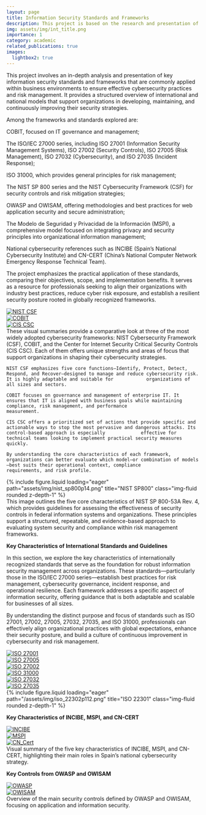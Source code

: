 ```yaml
---
layout: page
title: Information Security Standards and Frameworks
description: This project is based on the research and presentation of the most relevant information security frameworks and policies applied within a business environment. It highlights essential standards such as NIST, ISO/IEC, and COBIT, offering a structured overview of their roles in managing cyber risks and strengthening organizational security posture.
img: assets/img/int_title.png
importance: 1
category: academic
related_publications: true
images:
  lightbox2: true
---
```


This project involves an in-depth analysis and presentation of key information security standards and frameworks that are commonly applied within business environments to ensure effective cybersecurity practices and risk management. It provides a structured overview of international and national models that support organizations in developing, maintaining, and continuously improving their security strategies.

Among the frameworks and standards explored are:

COBIT, focused on IT governance and management;

The ISO/IEC 27000 series, including ISO 27001 (Information Security Management Systems), ISO 27002 (Security Controls), ISO 27005 (Risk Management), ISO 27032 (Cybersecurity), and ISO 27035 (Incident Response);

ISO 31000, which provides general principles for risk management;

The NIST SP 800 series and the NIST Cybersecurity Framework (CSF) for security controls and risk mitigation strategies;

OWASP and OWISAM, offering methodologies and best practices for web application security and secure administration;

The Modelo de Seguridad y Privacidad de la Información (MSPI), a comprehensive model focused on integrating privacy and security principles into organizational information management;

National cybersecurity references such as INCIBE (Spain’s National Cybersecurity Institute) and CN-CERT (China’s National Computer Network Emergency Response Technical Team).

The project emphasizes the practical application of these standards, comparing their objectives, scope, and implementation benefits. It serves as a resource for professionals seeking to align their organizations with industry best practices, reduce cyber risk exposure, and establish a resilient security posture rooted in globally recognized frameworks.

<div class="row text-center">
  <div class="col-sm mt-3 mt-md-0">
    <a href="/assets/img/nistp11.png" data-lightbox="standards1" data-title="NIST CSF">
      <img src="/assets/img/nistp11.png" alt="NIST CSF" class="img-fluid rounded z-depth-1" />
    </a>
  </div>
  <div class="col-sm mt-3 mt-md-0">
    <a href="/assets/img/cobitp12.png" data-lightbox="standards1" data-title="COBIT">
      <img src="/assets/img/cobitp12.png" alt="COBIT" class="img-fluid rounded z-depth-1" />
    </a>
  </div>
  <div class="col-sm mt-3 mt-md-0">
    <a href="/assets/img/cis_cscp13.png" data-lightbox="standards1" data-title="CIS CSC">
      <img src="/assets/img/cis_cscp13.png" alt="CIS CSC" class="img-fluid rounded z-depth-1" />
    </a>
  </div>
</div>

<div class="caption">
    These visual summaries provide a comparative look at three of the most widely adopted cybersecurity frameworks: NIST Cybersecurity Framework (CSF), COBIT, and the Center for Internet       Security Critical Security Controls (CIS CSC). Each of them offers unique strengths and areas of focus that support organizations in shaping their cybersecurity strategies.

    NIST CSF emphasizes five core functions—Identify, Protect, Detect, Respond, and Recover—designed to manage and reduce cybersecurity risk. It is highly adaptable and suitable for            organizations of all sizes and sectors.

    COBIT focuses on governance and management of enterprise IT. It ensures that IT is aligned with business goals while maintaining compliance, risk management, and performance                measurement.

    CIS CSC offers a prioritized set of actions that provide specific and actionable ways to stop the most pervasive and dangerous attacks. Its control-based approach is especially             effective for technical teams looking to implement practical security measures quickly.

    By understanding the core characteristics of each framework, organizations can better evaluate which model—or combination of models—best suits their operational context, compliance         requirements, and risk profile.
</div>

<div class="row">
    <div class="col-sm mt-3 mt-md-0">
        {% include figure.liquid loading="eager" path="assets/img/nist_sp800p14.png" title="NIST SP800" class="img-fluid rounded z-depth-1" %}
    </div>
</div>
<div class="caption">
    This image outlines the five core characteristics of NIST SP 800-53A Rev. 4, which provides guidelines for assessing the effectiveness of security controls in federal information           systems and organizations. These principles support a structured, repeatable, and evidence-based approach to evaluating system security and compliance within risk management frameworks.
</div>

 <strong>Key Characteristics of International Standards and Guidelines</strong>

In this section, we explore the key characteristics of internationally recognized standards that serve as the foundation for robust information security management across organizations. These standards—particularly those in the ISO/IEC 27000 series—establish best practices for risk management, cybersecurity governance, incident response, and operational resilience. Each framework addresses a specific aspect of information security, offering guidance that is both adaptable and scalable for businesses of all sizes.

By understanding the distinct purpose and focus of standards such as ISO 27001, 27002, 27005, 27032, 27035, and ISO 31000, professionals can effectively align organizational practices with global expectations, enhance their security posture, and build a culture of continuous improvement in cybersecurity and risk management.

<div class="row mt-4">
    <div class="col-sm mt-3 mt-md-0">
        <a href="/assets/img/iso_27001p16.png" data-lightbox="iso-standards" data-title="ISO 27001">
            <img src="/assets/img/iso_27001p16.png" alt="ISO 27001" class="img-fluid rounded z-depth-1" />
        </a>
    </div>
    <div class="col-sm mt-3 mt-md-0">
        <a href="/assets/img/iso_27005p17.png" data-lightbox="iso-standards" data-title="ISO 27005">
            <img src="/assets/img/iso_27005p17.png" alt="ISO 27005" class="img-fluid rounded z-depth-1" />
        </a>
    </div>
</div>
<div class="row mt-4">
    <div class="col-sm mt-3 mt-md-0">
        <a href="/assets/img/iso_27002p18.png" data-lightbox="iso-standards" data-title="ISO 27002">
            <img src="/assets/img/iso_27002p18.png" alt="ISO 27002" class="img-fluid rounded z-depth-1" />
        </a>
    </div>
    <div class="col-sm mt-3 mt-md-0">
        <a href="/assets/img/iso_31000p19.png" data-lightbox="iso-standards" data-title="ISO 31000">
            <img src="/assets/img/iso_31000p19.png" alt="ISO 31000" class="img-fluid rounded z-depth-1" />
        </a>
    </div>
</div>
<div class="row mt-4">
    <div class="col-sm mt-3 mt-md-0">
        <a href="/assets/img/iso_27032p110.png" data-lightbox="iso-standards" data-title="ISO 27032">
            <img src="/assets/img/iso_27032p110.png" alt="ISO 27032" class="img-fluid rounded z-depth-1" />
        </a>
    </div>
    <div class="col-sm mt-3 mt-md-0">
        <a href="/assets/img/iso_27035p111.png" data-lightbox="iso-standards" data-title="ISO 27035">
            <img src="/assets/img/iso_27035p111.png" alt="ISO 27035" class="img-fluid rounded z-depth-1" />
        </a>
    </div>
</div>

<div class="row mt-4">
    <div class="col-sm mt-3 mt-md-0">
        {% include figure.liquid loading="eager" path="/assets/img/iso_22302p112.png" title="ISO 22301" class="img-fluid rounded z-depth-1" %}
    </div>
</div>

<strong>Key Characteristics of INCIBE, MSPI, and CN-CERT</strong>

<div class="row text-center">
  <div class="col-sm mt-3 mt-md-0">
    <a href="/assets/img/incibep114.png" data-lightbox="standards2" data-title="INCIBE">
      <img src="/assets/img/incibep114.png" alt="INCIBE" class="img-fluid rounded z-depth-1" />
    </a>
  </div>
  <div class="col-sm mt-3 mt-md-0">
    <a href="/assets/img/mspip115.png" data-lightbox="standards2" data-title="MSPI">
      <img src="/assets/img/mspip115.png" alt="MSPI" class="img-fluid rounded z-depth-1" />
    </a>
  </div>
  <div class="col-sm mt-3 mt-md-0">
    <a href="/assets/img/cn_certp16.png" data-lightbox="standards2" data-title="CN_Cert">
      <img src="/assets/img/cn_certp16.png" alt="CN_Cert" class="img-fluid rounded z-depth-1" />
    </a>
  </div>
</div>
<div class="caption">
   Visual summary of the five key characteristics of INCIBE, MSPI, and CN-CERT, highlighting their main roles in Spain’s national cybersecurity strategy.
</div>

<strong>Key Controls from OWASP and OWISAM</strong>

<div class="row text-center">
  <div class="col-sm mt-3 mt-md-0">
    <a href="/assets/img/owaspp118.png" data-lightbox="standards3" data-title="OWASP">
      <img src="/assets/img/owaspp118.png" alt="OWASP" class="img-fluid rounded z-depth-1" />
    </a>
  </div>
  <div class="col-sm mt-3 mt-md-0">
    <a href="/assets/img/owisamp119.png" data-lightbox="standards3" data-title="OWISAM">
      <img src="/assets/img/owisamp119.png" alt="OWISAM" class="img-fluid rounded z-depth-1" />
    </a>
  </div>
</div>
<div class="caption">
   Overview of the main security controls defined by OWASP and OWISAM, focusing on application and information security.
</div>

